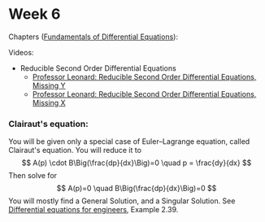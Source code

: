 # Week 6

Chapters ([Fundamentals of Differential Equations](https://annas-archive.org/md5/56a244ea4a50552e7ba39a4f16bd0d2c)):


Videos:
- Reducible Second Order Differential Equations
    - [Professor Leonard: Reducible Second Order Differential Equations, Missing Y](https://www.youtube.com/watch?v=SjVu03HHH7I&list=PLDesaqWTN6ESPaHy2QUKVaXNZuQNxkYQ_)
    - [Professor Leonard: Reducible Second Order Differential Equations, Missing X](https://www.youtube.com/watch?v=-gi4GfbhrnI&list=PLDesaqWTN6ESPaHy2QUKVaXNZuQNxkYQ_)



### Clairaut's equation:
You will be given only a special case of Euler–Lagrange equation, called Clairaut's equation. You will reduce it to
$$ A(p) \cdot  B\Big(\frac{dp}{dx}\Big)=0 \quad p = \frac{dy}{dx} $$
Then solve for
$$ A(p)=0 \quad B\Big(\frac{dp}{dx}\Big)=0  $$
You will mostly find a General Solution, and a Singular Solution. See [Differential equations for engineers](https://annas-archive.org/md5/ab5d25b4f04496d66e42b911cf6d9fe4), Example 2.39.
